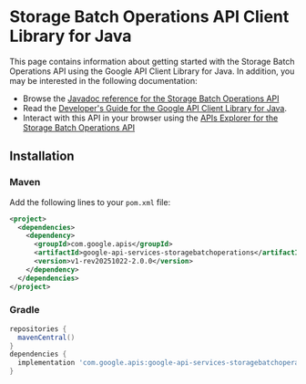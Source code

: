 # Storage Batch Operations API Client Library for Java



This page contains information about getting started with the Storage Batch Operations API
using the Google API Client Library for Java. In addition, you may be interested
in the following documentation:

* Browse the [Javadoc reference for the Storage Batch Operations API][javadoc]
* Read the [Developer's Guide for the Google API Client Library for Java][google-api-client].
* Interact with this API in your browser using the [APIs Explorer for the Storage Batch Operations API][api-explorer]

## Installation

### Maven

Add the following lines to your `pom.xml` file:

```xml
<project>
  <dependencies>
    <dependency>
      <groupId>com.google.apis</groupId>
      <artifactId>google-api-services-storagebatchoperations</artifactId>
      <version>v1-rev20251022-2.0.0</version>
    </dependency>
  </dependencies>
</project>
```

### Gradle

```gradle
repositories {
  mavenCentral()
}
dependencies {
  implementation 'com.google.apis:google-api-services-storagebatchoperations:v1-rev20251022-2.0.0'
}
```

[javadoc]: https://googleapis.dev/java/google-api-services-storagebatchoperations/latest/index.html
[google-api-client]: https://github.com/googleapis/google-api-java-client/
[api-explorer]: https://developers.google.com/apis-explorer/#p/storagebatchoperations/v1/
